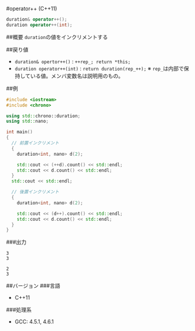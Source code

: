 #operator++ (C++11)
```cpp
duration& operator++();
duration operator++(int);
```

##概要
`duration`の値をインクリメントする

##戻り値
- `duration& opertor++()` : `++rep_; return *this;`
- `duration operator++(int)` : `return duration(rep_++);`
※ `rep_`は内部で保持している値。メンバ変数名は説明用のもの。


##例
```cpp
#include <iostream>
#include <chrono>

using std::chrono::duration;
using std::nano;

int main()
{
  // 前置インクリメント
  {
    duration<int, nano> d(2);

    std::cout << (++d).count() << std::endl;
    std::cout << d.count() << std::endl;
  }
  std::cout << std::endl;

  // 後置インクリメント
  {
    duration<int, nano> d(2);

    std::cout << (d++).count() << std::endl;
    std::cout << d.count() << std::endl;
  }
}
```

###出力
```
3
3

2
3
```

##バージョン
###言語
- C++11

###処理系
- GCC: 4.5.1, 4.6.1

